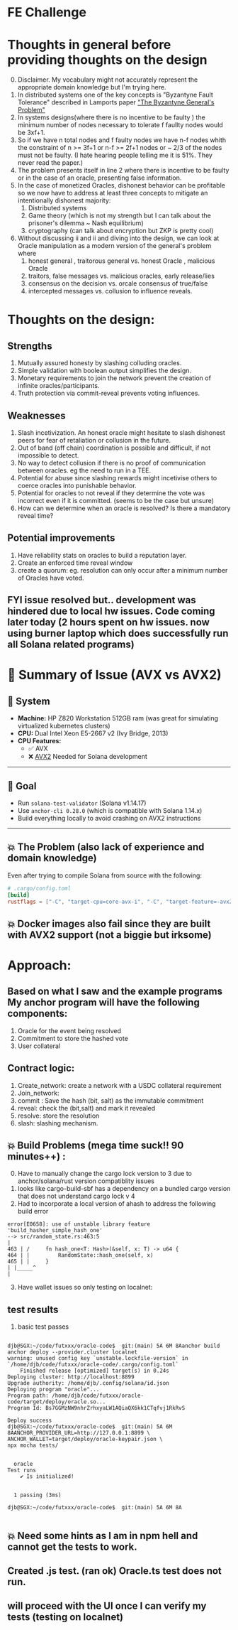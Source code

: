 # FE Challenge

# Thoughts in general before providing thoughts on the design
0. Disclaimer. My vocabulary might not accurately represent the appropriate domain knowledge but I'm trying here. 
1. In distributed systems one of the key concepts is "Byzantyne Fault Tolerance" described in Lamports paper ["The Byzantyne General's Problem"](https://dl.acm.org/doi/10.1145/357172.357176)
2. In systems designs(where there is no incentive to be faulty ) the minimum number of nodes necessary to tolerate f faullty nodes would be 3xf+1.
3. So if we have n total nodes and f faulty nodes we have n-f nodes whith the constraint of n >= 3f+1 or n-f >= 2f+1 nodes  or ~ 2/3 of the nodes must not be faulty. (I hate hearing people telling me it is 51%. They never read the paper.)
4. The problem presents itself in line 2 where there is incentive to be faulty or in the case of an oracle, presenting false information.
5. In the case of monetized Oracles, dishonest behavior can be profitable so we now have to address at least three concepts to mitigate an intentionally dishonest majority:   
   1. Distributed systems 
   2. Game theory (which is not my strength but I can talk about the prisoner's dilemma ~ Nash equilibrium)
   3. cryptography (can talk about encryption but ZKP is pretty cool)
6. Without discussing ii and ii and diving into the design, we can look at Oracle manipulation as a modern version of the general's problem where 
   1. honest general , traitorous general  vs.  honest Oracle , malicious Oracle
   2. traitors, false messages vs.  malicious oracles, early release/lies
   3. consensus on the decision  vs.   orcale consensus of true/false
   4. intercepted messages vs.  collusion to influence reveals.


# Thoughts on the design:
## Strengths
1. Mutually assured honesty by slashing colluding oracles.
2. Simple validation with boolean output simplifies the design.
3. Monetary requirements to join the network prevent the creation of infinite oracles/participants.
4. Truth protection via commit-reveal prevents voting influences. 


## Weaknesses
1. Slash incetivization. An honest oracle might hesitate to slash dishonest peers for fear of retaliation or collusion in the future.
2. Out of band (off chain) coordination is possible and difficult,  if not impossible to detect.
3. No way to detect collusion if there is no proof of communication between oracles. eg the need to run in a TEE. 
4. Potential for abuse since slashing rewards might incetivise others to coerce oracles into punishable behavior. 
5. Potential for oracles to not reveal if they determine the vote was incorrect even if it is committed. (seems to be the case but unsure)
6. How can we determine when an oracle is resolved? Is there a mandatory reveal time?

## Potential improvements
 1. Have reliability stats on oracles to build a reputation layer.
2. Create an enforced time reveal window
3. create a quorum: eg. resolution can only occur after a minimum number of Oracles have voted. 




## FYI issue resolved but.. development was hindered due to local hw issues.  Code coming later today (2 hours spent on hw issues.  now using burner laptop which does successfully run all Solana related programs)
# 🧩 Summary of Issue (AVX vs AVX2)

## 🔧 System
- **Machine:** HP Z820 Workstation 512GB ram (was great for simulating virtualized kubernetes clusters)
- **CPU:** Dual Intel Xeon E5-2667 v2 (Ivy Bridge, 2013)
- **CPU Features:**
   - ✅ AVX
   - ❌ [AVX2](https://en.wikipedia.org/wiki/Advanced_Vector_Extensions)  Needed for Solana development

---

## 🎯 Goal
- Run `solana-test-validator` (Solana v1.14.17)
- Use `anchor-cli 0.28.0` (which is compatible with Solana 1.14.x)
- Build everything locally to avoid crashing on AVX2 instructions

---

## 💥 The Problem (also lack of experience and domain knowledge)
Even after trying to compile Solana from source with the following:

```toml
# .cargo/config.toml
[build]
rustflags = ["-C", "target-cpu=core-avx-i", "-C", "target-feature=-avx2"]

```
## 💥 Docker images also fail since they are built with AVX2 support  (not a biggie but irksome)


# Approach:
## Based on what I saw and the example programs My anchor program will have the following components:
1. Oracle for the event being resolved
2. Commitment to store the hashed vote
3. User collateral

## Contract logic:
1. Create_network:  create a network with a USDC collateral requirement
2. Join_network:  
3. commit : Save the hash (bit, salt) as the immutable commitment
4. reveal: check the (bit,salt) and mark it revealed
5. resolve:  store the resolution
6. slash:   slashing mechanism.



## 💥 Build Problems  (mega time suck!! 90 minutes++) : 
0. Have to manually change the cargo lock version to 3 due to anchor/solana/rust version compatiblity issues
1.   looks like cargo-build-sbf has a dependency on a bundled cargo version that does not understand cargo lock v 4
2. Had to incorporate a local version of ahash to address the following build error
```
error[E0658]: use of unstable library feature 'build_hasher_simple_hash_one'
--> src/random_state.rs:463:5
|
463 | /     fn hash_one<T: Hash>(&self, x: T) -> u64 {
464 | |         RandomState::hash_one(self, x)
465 | |     }
| |_____^
|
```
3. Have wallet issues  so only testing on localnet:

## test results
1. basic test passes
```

djb@SGX:~/code/futxxx/oracle-code$  git:(main) 5A 6M 8Aanchor build
anchor deploy --provider.cluster localnet
warning: unused config key `unstable.lockfile-version` in `/home/djb/code/futxxx/oracle-code/.cargo/config.toml`
    Finished release [optimized] target(s) in 0.24s
Deploying cluster: http://localhost:8899
Upgrade authority: /home/djb/.config/solana/id.json
Deploying program "oracle"...
Program path: /home/djb/code/futxxx/oracle-code/target/deploy/oracle.so...
Program Id: Bs7GGMzNW9nhrZrhxyaLW1AQiaQX6kk1CTqfvj1RkRvS

Deploy success
djb@SGX:~/code/futxxx/oracle-code$  git:(main) 5A 6M 8AANCHOR_PROVIDER_URL=http://127.0.0.1:8899 \
ANCHOR_WALLET=target/deploy/oracle-keypair.json \
npx mocha tests/


  oracle
Test runs
    ✔ Is initialized!


  1 passing (3ms)

djb@SGX:~/code/futxxx/oracle-code$  git:(main) 5A 6M 8A


```

## 💥 Need some hints  as I am in npm hell and cannot get the tests to work.


## Created .js test. (ran ok) Oracle.ts test does not run.  


## will proceed with the UI once I can verify my tests (testing on  localnet)
